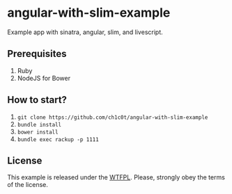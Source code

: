 angular-with-slim-example
===================

Example app with sinatra, angular, slim, and livescript.

## Prerequisites

1. Ruby
2. NodeJS for Bower

## How to start?

1. `git clone https://github.com/ch1c0t/angular-with-slim-example`
2. `bundle install`
3. `bower install`
4. `bundle exec rackup -p 1111`

## License

This example is released under the [WTFPL](http://www.wtfpl.net).
Please, strongly obey the terms of the license.
